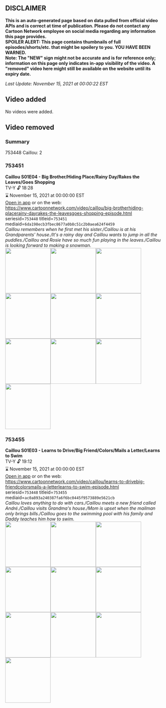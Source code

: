 ## DISCLAIMER
**This is an auto-generated page based on data pulled from official video APIs and is correct at time of publication. Please do not contact any Cartoon Network employee on social media regarding any information this page provides.**  
**SPOILER ALERT: This page contains thumbnails of full episodes/shorts/etc. that might be spoilery to you. YOU HAVE BEEN WARNED.**  
**Note: The "NEW" sign might not be accurate and is for reference only; information on this page only indicates in-app visibility of the video. A "removed" video here might still be available on the website until its expiry date.**  

_Last Update: November 15, 2021 at 00:00:22 EST_
## Video added
No videos were added.  
## Video removed
### Summary
753448 Caillou: 2  
### 753451
**Caillou S01E04 - Big Brother/Hiding Place/Rainy Day/Rakes the Leaves/Goes Shopping**  
TV-Y 🔓 18:28  
⌛ November 15, 2021 at 00:00:00 EST  
[Open in app](https://cnvideo.sercomkc.org/redirector.html?type=cnapp&seriesid=10000000000&titleid=753451&mediaid=6da198ecb3fbec8677a0b8c51c2b0aea624f4459) or on the web: https://www.cartoonnetwork.com/video/caillou/big-brotherhiding-placerainy-dayrakes-the-leavesgoes-shopping-episode.html  
seriesid=`753448` titleid=`753451` mediaid=`6da198ecb3fbec8677a0b8c51c2b0aea624f4459`  
_Caillou remembers when he first met his sister./Caillou is at his Grandparents' house./It's a rainy day and Caillou wants to jump in all the puddles./Caillou and Rosie have so much fun playing in the leaves./Caillou is looking forward to making a snowman._  
<a href="https://s3.amazonaws.com/cartoonorchestrator/753451_001_1280x720.jpg"><img src="https://s3.amazonaws.com/cartoonorchestrator/753451_001_640x360.jpg" height="144px" /></a><a href="https://s3.amazonaws.com/cartoonorchestrator/753451_002_1280x720.jpg"><img src="https://s3.amazonaws.com/cartoonorchestrator/753451_002_640x360.jpg" height="144px" /></a><a href="https://s3.amazonaws.com/cartoonorchestrator/753451_003_1280x720.jpg"><img src="https://s3.amazonaws.com/cartoonorchestrator/753451_003_640x360.jpg" height="144px" /></a><a href="https://s3.amazonaws.com/cartoonorchestrator/753451_004_1280x720.jpg"><img src="https://s3.amazonaws.com/cartoonorchestrator/753451_004_640x360.jpg" height="144px" /></a><a href="https://s3.amazonaws.com/cartoonorchestrator/753451_005_1280x720.jpg"><img src="https://s3.amazonaws.com/cartoonorchestrator/753451_005_640x360.jpg" height="144px" /></a><a href="https://s3.amazonaws.com/cartoonorchestrator/753451_006_1280x720.jpg"><img src="https://s3.amazonaws.com/cartoonorchestrator/753451_006_640x360.jpg" height="144px" /></a><a href="https://s3.amazonaws.com/cartoonorchestrator/753451_007_1280x720.jpg"><img src="https://s3.amazonaws.com/cartoonorchestrator/753451_007_640x360.jpg" height="144px" /></a><a href="https://s3.amazonaws.com/cartoonorchestrator/753451_008_1280x720.jpg"><img src="https://s3.amazonaws.com/cartoonorchestrator/753451_008_640x360.jpg" height="144px" /></a><a href="https://s3.amazonaws.com/cartoonorchestrator/753451_009_1280x720.jpg"><img src="https://s3.amazonaws.com/cartoonorchestrator/753451_009_640x360.jpg" height="144px" /></a><a href="https://s3.amazonaws.com/cartoonorchestrator/753451_010_1280x720.jpg"><img src="https://s3.amazonaws.com/cartoonorchestrator/753451_010_640x360.jpg" height="144px" /></a>
### 753455
**Caillou S01E03 - Learns to Drive/Big Friend/Colors/Mails a Letter/Learns to Swim**  
TV-Y 🔓 19:12  
⌛ November 15, 2021 at 00:00:00 EST  
[Open in app](https://cnvideo.sercomkc.org/redirector.html?type=cnapp&seriesid=10000000000&titleid=753455&mediaid=ac0a893a240387fa6f6bc0445f9573889e5621cb) or on the web: https://www.cartoonnetwork.com/video/caillou/learns-to-drivebig-friendcolorsmails-a-letterlearns-to-swim-episode.html  
seriesid=`753448` titleid=`753455` mediaid=`ac0a893a240387fa6f6bc0445f9573889e5621cb`  
_Caillou loves anything to do with cars./Caillou meets a new friend called André./Caillou visits Grandma's house./Mom is upset when the mailman only brings bills./Caillou goes to the swimming pool with his family and Daddy teaches him how to swim._  
<a href="https://s3.amazonaws.com/cartoonorchestrator/753455_001_1280x720.jpg"><img src="https://s3.amazonaws.com/cartoonorchestrator/753455_001_640x360.jpg" height="144px" /></a><a href="https://s3.amazonaws.com/cartoonorchestrator/753455_002_1280x720.jpg"><img src="https://s3.amazonaws.com/cartoonorchestrator/753455_002_640x360.jpg" height="144px" /></a><a href="https://s3.amazonaws.com/cartoonorchestrator/753455_003_1280x720.jpg"><img src="https://s3.amazonaws.com/cartoonorchestrator/753455_003_640x360.jpg" height="144px" /></a><a href="https://s3.amazonaws.com/cartoonorchestrator/753455_004_1280x720.jpg"><img src="https://s3.amazonaws.com/cartoonorchestrator/753455_004_640x360.jpg" height="144px" /></a><a href="https://s3.amazonaws.com/cartoonorchestrator/753455_005_1280x720.jpg"><img src="https://s3.amazonaws.com/cartoonorchestrator/753455_005_640x360.jpg" height="144px" /></a><a href="https://s3.amazonaws.com/cartoonorchestrator/753455_006_1280x720.jpg"><img src="https://s3.amazonaws.com/cartoonorchestrator/753455_006_640x360.jpg" height="144px" /></a><a href="https://s3.amazonaws.com/cartoonorchestrator/753455_007_1280x720.jpg"><img src="https://s3.amazonaws.com/cartoonorchestrator/753455_007_640x360.jpg" height="144px" /></a><a href="https://s3.amazonaws.com/cartoonorchestrator/753455_008_1280x720.jpg"><img src="https://s3.amazonaws.com/cartoonorchestrator/753455_008_640x360.jpg" height="144px" /></a><a href="https://s3.amazonaws.com/cartoonorchestrator/753455_009_1280x720.jpg"><img src="https://s3.amazonaws.com/cartoonorchestrator/753455_009_640x360.jpg" height="144px" /></a><a href="https://s3.amazonaws.com/cartoonorchestrator/753455_010_1280x720.jpg"><img src="https://s3.amazonaws.com/cartoonorchestrator/753455_010_640x360.jpg" height="144px" /></a>
